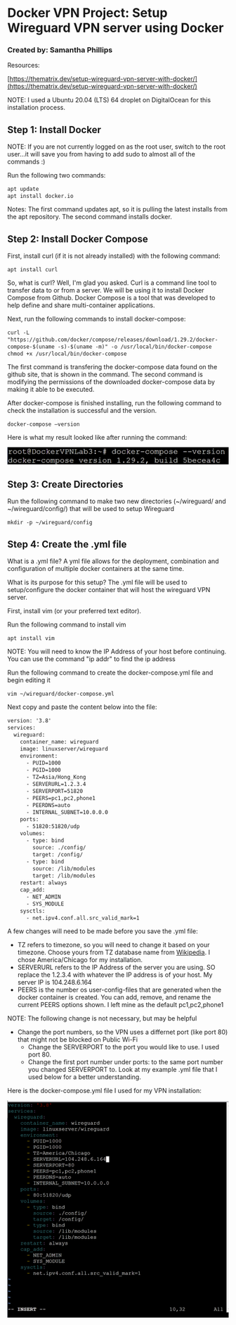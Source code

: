 # Docker VPN Project: Setup Wireguard VPN server using Docker

### Created by: Samantha Phillips

Resources:

[https://thematrix.dev/setup-wireguard-vpn-server-with-docker/](https://thematrix.dev/setup-wireguard-vpn-server-with-docker/)

NOTE: I used a Ubuntu 20.04 (LTS) 64 droplet on DigitalOcean for this installation process.

## Step 1: Install Docker

NOTE: If you are not currently logged on as the root user, switch to the root user...it will save you from having to add sudo to almost all of the commands :)

Run the following two commands:

    apt update
    apt install docker.io
    
Notes: 
The first command updates apt, so it is pulling the latest installs from the apt repository.
The second command installs docker.


## Step 2: Install Docker Compose

First, install curl (if it is not already installed) with the following command:

    apt install curl
  
So, what is curl? Well, I'm glad you asked. Curl is a command line tool to transfer data to or from a server. We will be using it to install Docker Compose from Github. Docker Compose is a tool that was developed to help define and share multi-container applications.

Next, run the following commands to install docker-compose:

    curl -L "https://github.com/docker/compose/releases/download/1.29.2/docker-compose-$(uname -s)-$(uname -m)" -o /usr/local/bin/docker-compose
    chmod +x /usr/local/bin/docker-compose
    
The first command is transfering the docker-compose data found on the github site, that is shown in the command. The second command is modifying the permissions of the downloaded docker-compose data by making it able to be executed.   

After docker-compose is finished installing, run the following command to check the installation is successful and the version.

    docker-compose –version
    
Here is what my result looked like after running the command:


![Example One](/docs/assets/images/Picture1.png)

## Step 3: Create Directories

Run the following command to make two new directories (~/wireguard/ and ~/wireguard/config/) that will be used to setup Wireguard

    mkdir -p ~/wireguard/config
    
## Step 4: Create the .yml file

What is a .yml file?
A yml file allows for the deployment, combination and configuration of multiple docker containers at the same time.

What is its purpose for this setup?
The .yml file will be used to setup/configure the docker container that will host the wireguard VPN server.

First, install vim (or your preferred text editor).

Run the following command to install vim

    apt install vim
    
NOTE: You will need to know the IP Address of your host before continuing. You can use the command "ip addr" to find the ip address

Run the following command to create the docker-compose.yml file and begin editing it

    vim ~/wireguard/docker-compose.yml
    
Next copy and paste the content below into the file:

    version: '3.8'
    services:
      wireguard:
        container_name: wireguard
        image: linuxserver/wireguard
        environment:
          - PUID=1000
          - PGID=1000
          - TZ=Asia/Hong_Kong
          - SERVERURL=1.2.3.4
          - SERVERPORT=51820
          - PEERS=pc1,pc2,phone1
          - PEERDNS=auto
          - INTERNAL_SUBNET=10.0.0.0
        ports:
          - 51820:51820/udp
        volumes:
          - type: bind
            source: ./config/
            target: /config/
          - type: bind
            source: /lib/modules
            target: /lib/modules
        restart: always
        cap_add:
          - NET_ADMIN
          - SYS_MODULE
        sysctls:
          - net.ipv4.conf.all.src_valid_mark=1
      
    
A few changes will need to be made before you save the .yml file:

- TZ refers to timezone, so you will need to change it based on your timezone. Choose yours from TZ database name from [Wikipedia](https://en.wikipedia.org/wiki/List_of_tz_database_time_zones). I chose America/Chicago for my installation.
- SERVERURL refers to the IP Address of the server you are using. SO replace the 1.2.3.4 with whatever the IP address is of your host. My server IP is 104.248.6.164
- PEERS is the number os user-config-files that are generated when the docker container is created. You can add, remove, and rename the current PEERS options shown. I left mine as the default pc1,pc2,phone1 

NOTE: The following change is not necessary, but may be helpful
- Change the port numbers, so the VPN uses a differnet port (like port 80) that might not be blocked on Public Wi-Fi
    - Change the SERVERPORT to the port you would like to use. I used port 80.
    - Change the first port number under ports: to the same port number you changed SERVERPORT to. Look at my example .yml file that I used below for a better understanding.

Here is the docker-compose.yml file I used for my VPN installation:

![Example Two](/docs/assets/images/Picture2.png)
    
    

